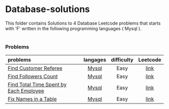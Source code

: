 # Database-solutions
This folder contains Solutions to 4 Database Leetcode problems that starts with 'F' written in the following programming languages ( Mysql ).<br><br>
### Problems ###
|problems|langages|difficulty|Leetcode|
|:-------|:------:|:--------:|:------:|
|[Find Customer Referee](./scripts/database/F/Find%20Customer%20Referee/)|[Mysql](./scripts/database/F/Find%20Customer%20Referee/Find%20Customer%20Referee.sql)|Easy|[link](https://leetcode.com/problems/find-customer-referee)|
|[Find Followers Count](./scripts/database/F/Find%20Followers%20Count/)|[Mysql](./scripts/database/F/Find%20Followers%20Count/Find%20Followers%20Count.sql)|Easy|[link](https://leetcode.com/problems/find-followers-count)|
|[Find Total Time Spent by Each Employee](./scripts/database/F/Find%20Total%20Time%20Spent%20by%20Each%20Employee/)|[Mysql](./scripts/database/F/Find%20Total%20Time%20Spent%20by%20Each%20Employee/Find%20Total%20Time%20Spent%20by%20Each%20Employee.sql)|Easy|[link](https://leetcode.com/problems/find-total-time-spent-by-each-employee)|
|[Fix Names in a Table](./scripts/database/F/Fix%20Names%20in%20a%20Table/)|[Mysql](./scripts/database/F/Fix%20Names%20in%20a%20Table/Fix%20Names%20in%20a%20Table.sql)|Easy|[link](https://leetcode.com/problems/fix-names-in-a-table)|